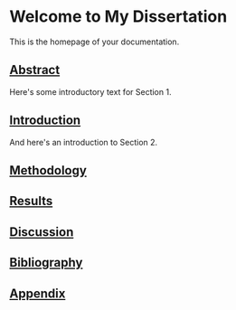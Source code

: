 # Welcome to My Dissertation

This is the homepage of your documentation.

## [Abstract](abstract.md)

Here's some introductory text for Section 1.

## [Introduction](intro.md)

And here's an introduction to Section 2.  

## [Methodology](methodology.md)  

## [Results](results.md)  

## [Discussion](discussion.md)  

## [Bibliography](reference.md) 

## [Appendix](appendix.md)
  
